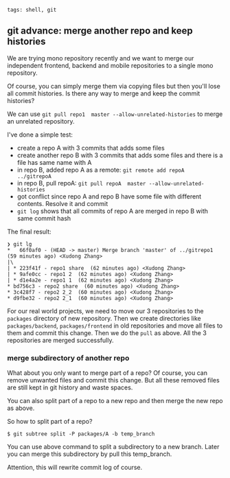 ```metadata
tags: shell, git
```

## git advance: merge another repo and keep histories

We are trying mono repository recently and we want to merge our independent frontend,
 backend and mobile repositories to a single mono repository.

Of course, you can simply merge them via copying files but then you'll lose all commit
 histories. Is there any way to merge and keep the commit histories?

We can use `git pull repo1  master --allow-unrelated-histories` to merge an unrelated
 repository.

I've done a simple test:

- create a repo A with 3 commits that adds some files
- create another repo B with 3 commits that adds some files and there is a file has same
 name with A
- in repo B, added repo A as a remote: `git remote add repoA  ../gitrepoA`
- in repo B, pull repoA: `git pull repoA  master --allow-unrelated-histories`
- got conflict since repo A and repo B have some file with different contents. Resolve it
 and commit
- `git log` shows that all commits of repo A are merged in repo B with same commit hash

The final result:

```
❯ git lg
*   66f0af0 - (HEAD -> master) Merge branch 'master' of ../gitrepo1  (59 minutes ago) <Xudong Zhang>
|\
| * 223f41f - repo1 share  (62 minutes ago) <Xudong Zhang>
| * 9afe0cc - repo1 2  (62 minutes ago) <Xudong Zhang>
| * d1e4a2e - repo1 1  (62 minutes ago) <Xudong Zhang>
* bd756c3 - repo2 share  (60 minutes ago) <Xudong Zhang>
* 3c428f7 - repo2 2_2  (60 minutes ago) <Xudong Zhang>
* d9fbe32 - repo2 2_1  (60 minutes ago) <Xudong Zhang>
```

For our real world projects, we need to move our 3 repositories to the `packages` directory
 of new repository. Then we create directories like `packages/backend`, `packages/frontend`
 in old repositories and move all files to them and commit this change. Then we do the `pull`
 as above. All the 3 repositories are merged successfully.

### merge subdirectory of another repo
What about you only want to merge part of a repo? Of course, you can remove unwanted files
 and commit this change. But all these removed files are still kept in git history and waste
 spaces.

You can also split part of a repo to a new repo and then merge the new repo as above.

So how to split part of a repo?

    $ git subtree split -P packages/A -b temp_branch

You can use above command to split a subdirectory to a new branch. Later you can merge this
 subdirectory by pull this temp_branch.

Attention, this will rewrite commit log of course.



